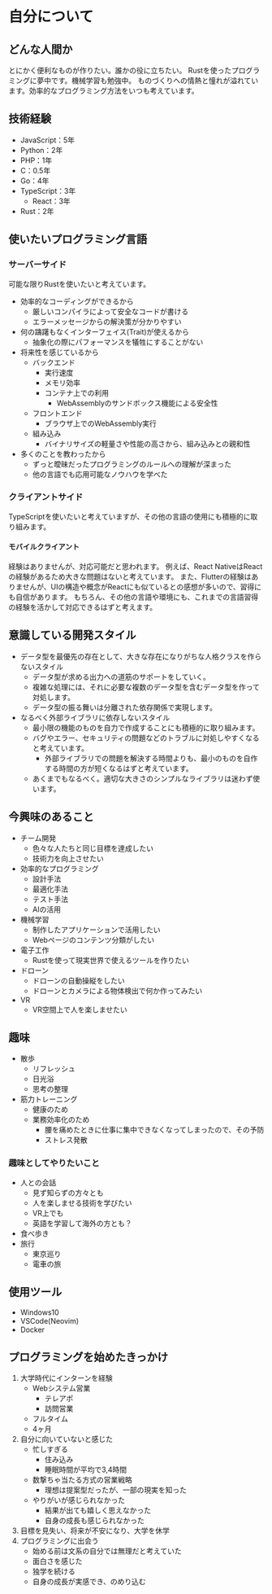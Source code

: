 # 自分について

## どんな人間か
とにかく便利なものが作りたい。誰かの役に立ちたい。
Rustを使ったプログラミングに夢中です。機械学習も勉強中。
ものづくりへの情熱と憧れが溢れています。効率的なプログラミング方法をいつも考えています。

## 技術経験
- JavaScript：5年
- Python：2年
- PHP：1年
- C：0.5年
- Go：4年
- TypeScript：3年
    - React：3年
- Rust：2年

## 使いたいプログラミング言語
### サーバーサイド
可能な限りRustを使いたいと考えています。
- 効率的なコーディングができるから
    - 厳しいコンパイラによって安全なコードが書ける
    - エラーメッセージからの解決策が分かりやすい
- 何の躊躇もなくインターフェイス(Trait)が使えるから
    - 抽象化の際にパフォーマンスを犠牲にすることがない
- 将来性を感じているから
    - バックエンド
        - 実行速度
        - メモリ効率
        - コンテナ上での利用
            - WebAssemblyのサンドボックス機能による安全性
    - フロントエンド
        - ブラウザ上でのWebAssembly実行
    - 組み込み
        - バイナリサイズの軽量さや性能の高さから、組み込みとの親和性
- 多くのことを教わったから
    - ずっと曖昧だったプログラミングのルールへの理解が深まった
    - 他の言語でも応用可能なノウハウを学べた
### クライアントサイド
TypeScriptを使いたいと考えていますが、その他の言語の使用にも積極的に取り組みます。
#### モバイルクライアント
経験はありませんが、対応可能だと思われます。
例えば、React NativeはReactの経験があるため大きな問題はないと考えています。
また、Flutterの経験はありませんが、UIの構造や概念がReactにも似ているとの感想が多いので、習得にも自信があります。
もちろん、その他の言語や環境にも、これまでの言語習得の経験を活かして対応できるはずと考えます。

## 意識している開発スタイル
- データ型を最優先の存在として、大きな存在になりがちな人格クラスを作らないスタイル
    - データ型が求める出力への道筋のサポートをしていく。
    - 複雑な処理には、それに必要な複数のデータ型を含むデータ型を作って対処します。
    - データ型の振る舞いは分離された依存関係で実現します。
- なるべく外部ライブラリに依存しないスタイル
    - 最小限の機能のものを自力で作成することにも積極的に取り組みます。
    - バグやエラー、セキュリティの問題などのトラブルに対処しやすくなると考えています。
        - 外部ライブラリでの問題を解決する時間よりも、最小のものを自作する時間の方が短くなるはずと考えています。
    - あくまでもなるべく。適切な大きさのシンプルなライブラリは迷わず使います。

## 今興味のあること
- チーム開発
    - 色々な人たちと同じ目標を達成したい
    - 技術力を向上させたい
- 効率的なプログラミング
    - 設計手法
    - 最適化手法
    - テスト手法
    - AIの活用
- 機械学習
    - 制作したアプリケーションで活用したい
    - Webページのコンテンツ分類がしたい
- 電子工作
    - Rustを使って現実世界で使えるツールを作りたい
- ドローン
    - ドローンの自動操縦をしたい
    - ドローンとカメラによる物体検出で何か作ってみたい
- VR
    - VR空間上で人を楽しませたい

## 趣味
- 散歩
    - リフレッシュ
    - 日光浴
    - 思考の整理
- 筋力トレーニング
    - 健康のため
    - 業務効率化のため
        - 腰を痛めたときに仕事に集中できなくなってしまったので、その予防
        - ストレス発散
### 趣味としてやりたいこと
- 人との会話
    - 見ず知らずの方々とも
    - 人を楽しませる技術を学びたい
    - VR上でも
    - 英語を学習して海外の方とも？
- 食べ歩き
- 旅行
    - 東京巡り
    - 電車の旅

## 使用ツール
- Windows10
- VSCode(Neovim)
- Docker

## プログラミングを始めたきっかけ
1. 大学時代にインターンを経験
    - Webシステム営業
        - テレアポ
        - 訪問営業
    - フルタイム
    - 4ヶ月
2. 自分に向いていないと感じた
    - 忙しすぎる
        - 住み込み
        - 睡眠時間が平均で3,4時間
    - 数撃ちゃ当たる方式の営業戦略
        - 理想は提案型だったが、一部の現実を知った
    - やりがいが感じられなかった
        - 結果が出ても嬉しく思えなかった
        - 自身の成長も感じられなかった
3. 目標を見失い、将来が不安になり、大学を休学
4. プログラミングに出会う
    - 始める前は文系の自分では無理だと考えていた
    - 面白さを感じた
    - 独学を続ける
    - 自身の成長が実感でき、のめり込む